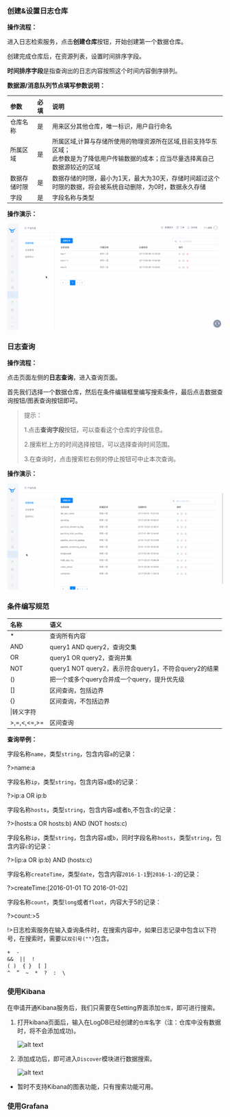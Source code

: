 ### 创建&设置日志仓库

**操作流程：**

进入日志检索服务，点击**创建仓库**按钮，开始创建第一个数据仓库。

创建完成仓库后，在资源列表，设置时间排序字段。

**时间排序字段**是指查询出的日志内容按照这个时间内容倒序排列。

**数据源/消息队列节点填写参数说明：**

|参数|必填|说明|
|:---|:---|:---|
|仓库名称|是|用来区分其他仓库，唯一标识，用户自行命名|
|所属区域|是|所属区域,计算与存储所使用的物理资源所在区域,目前支持华东区域；</br>此参数是为了降低用户传输数据的成本；应当尽量选择离自己数据源较近的区域|
|数据存储时限|是|数据存储的时限，最小为1天，最大为30天，存储时间超过这个时限的数据，将会被系统自动删除，为0时，数据永久存储|
|字段|是|字段名称与类型|

**操作演示：**

![](_media/logdb-createRepo.gif)

### 日志查询

**操作流程：**

点击页面左侧的**日志查询**，进入查询页面。

首先我们选择一个数据仓库，然后在条件编辑框里编写搜索条件，最后点击数据查询按钮/图表查询按钮即可。

> 提示：
> 
> 1.点击**查询字段**按钮，可以查看这个仓库的字段信息。
> 
> 2.搜索栏上方的时间选择按钮，可以选择查询时间范围。
> 
> 3.在查询时，点击搜索栏右侧的停止按钮可中止本次查询。

**操作演示：**

![](_media/search_logdb.gif)

### 条件编写规范

|名称|语义|
|:--|:--|
|*|查询所有内容|
|AND|query1 AND query2，查询交集|
|OR	|query1 OR query2，查询并集|
|NOT|query1 NOT query2，表示符合query1，不符合query2的结果|
|()	|把一个或多个query合并成一个query，提升优先级|
|[]	|区间查询，包括边界|
|{}|区间查询，不包括边界|
|\|转义字符|
|>,=,<,<=,>=|区间查询|

**查询举例：**

字段名称`name`，类型`string`，包含内容`a`的记录：

?>name:a

字段名称`ip`，类型`string`，包含内容`a`或`b`的记录：

?>ip:a OR ip:b

字段名称`hosts`，类型`string`，包含内容`a`或者`b`,不包含`c`的记录：

?>(hosts:a OR hosts:b) AND (NOT hosts:c)

字段名称`ip`，类型`string`，包含内容`a`或`b`，同时字段名称`hosts`，类型`string`，包含内容`c`的记录：

?>(ip:a OR ip:b) AND (hosts:c)

字段名称`createTime`，类型`date`，包含内容`2016-1-1`到`2016-1-2`的记录：

?>createTime:[2016-01-01 TO 2016-01-02]

字段名称`count`，类型`long`或者`float`，内容大于5的记录： 

?>count:>5


!>日志检索服务在输入查询条件时，在搜索内容中，如果日志记录中包含以下符号，在搜索时，需要以`双引号("")`包含。

```
+  -  
&&  ||  !
( )  { }  [ ] 
^  ”  ~  *  ?  :  \
```

### 使用Kibana

在申请开通Kibana服务后，我们只需要在Setting界面添加`仓库`，即可进行搜索。

1. 打开kibana页面后，输入在LogDB已经创建的`仓库`名字（注：仓库中没有数据时，将不会添加成功)。

	![alt text](http://oji8s4dhx.bkt.clouddn.com/kibana-guide-1.jpeg "Logo Title Text 1")

2. 添加成功后，即可进入`Discover`模块进行数据搜索。

	
	![alt text](http://oji8s4dhx.bkt.clouddn.com/discover.jpeg "Logo Title Text 1")


* 暂时不支持Kibana的图表功能，只有搜索功能可用。


### 使用Grafana